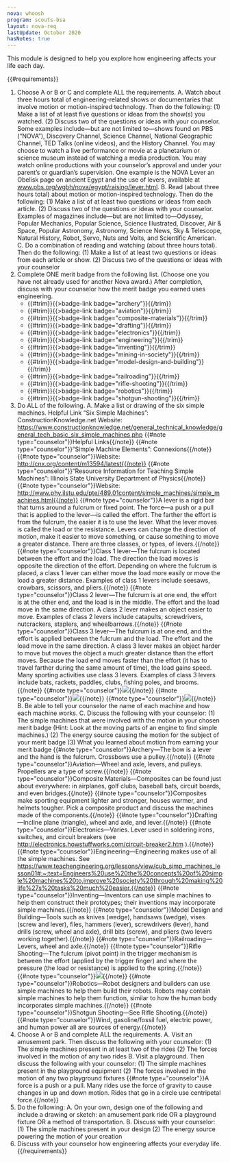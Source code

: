 ```yaml
---
nova: whoosh
program: scouts-bsa
layout: nova-req
lastUpdate: October 2020
hasNotes: true
---
```


This module is designed to help you explore how engineering affects your life each day.

{{#requirements}}
1. Choose A or B or C and complete ALL the requirements.
    A. Watch about three hours total of engineering-related shows or documentaries that involve motion or motion-inspired technology. Then do the following:
        (1) Make a list of at least five questions or ideas from the show(s) you watched.
        (2) Discuss two of the questions or ideas with your counselor.
        Some examples include—but are not limited to—shows found on PBS (“NOVA”), Discovery Channel, Science Channel, National Geographic Channel, TED Talks (online videos), and the History Channel. You may choose to watch a live performance or movie at a planetarium or science museum instead of watching a media production. You may watch online productions with your counselor’s approval and under your parent’s or guardian’s supervision. One example is the NOVA Lever an Obelisk page on ancient Egypt and the use of levers, available at www.pbs.org/wgbh/nova/egypt/raising/lever.html.
    B. Read (about three hours total) about motion or motion-inspired technology. Then do the following:
        (1) Make a list of at least two questions or ideas from each article.
        (2) Discuss two of the questions or ideas with your counselor.
        Examples of magazines include—but are not limited to—Odyssey, Popular Mechanics, Popular Science, Science Illustrated, Discover, Air & Space, Popular Astronomy, Astronomy, Science News, Sky & Telescope, Natural History, Robot, Servo, Nuts and Volts, and Scientific American.
    C. Do a combination of reading and watching (about three hours total). Then do the following:
        (1) Make a list of at least two questions or ideas from each article or show.
        (2) Discuss two of the questions or ideas with your counselor
2. Complete ONE merit badge from the following list. (Choose one you have not already used for another Nova award.) After completion, discuss with your counselor how the merit badge you earned uses engineering.
    * {{#trim}}{{>badge-link badge="archery"}}{{/trim}}
    * {{#trim}}{{>badge-link badge="aviation"}}{{/trim}}
    * {{#trim}}{{>badge-link badge="composite-materials"}}{{/trim}}
    * {{#trim}}{{>badge-link badge="drafting"}}{{/trim}}
    * {{#trim}}{{>badge-link badge="electronics"}}{{/trim}}
    * {{#trim}}{{>badge-link badge="engineering"}}{{/trim}}
    * {{#trim}}{{>badge-link badge="inventing"}}{{/trim}}
    * {{#trim}}{{>badge-link badge="mining-in-society"}}{{/trim}}
    * {{#trim}}{{>badge-link badge="model-design-and-building"}}{{/trim}}
    * {{#trim}}{{>badge-link badge="railroading"}}{{/trim}}
    * {{#trim}}{{>badge-link badge="rifle-shooting"}}{{/trim}}
    * {{#trim}}{{>badge-link badge="robotics"}}{{/trim}}
    * {{#trim}}{{>badge-link badge="shotgun-shooting"}}{{/trim}}
3. Do ALL of the following.
    A. Make a list or drawing of the six simple machines.
        Helpful Link
        “Six Simple Machines”: ConstructionKnowledge.net
        Website: https://www.constructionknowledge.net/general_technical_knowledge/general_tech_basic_six_simple_machines.php
        {{#note type="counselor"}}Helpful Links{{/note}}
        {{#note type="counselor"}}“Simple Machine Elements”: Connexions{{/note}}
        {{#note type="counselor"}}Website: http://cnx.org/content/m13594/latest{{/note}}
        {{#note type="counselor"}}“Resource Information for Teaching Simple Machines”: Illinois State University Department of Physics{{/note}}
        {{#note type="counselor"}}Website: http://www.phy.ilstu.edu/pte/489.01content/simple_machines/simple_machines.html{{/note}}
        {{#note type="counselor"}}A lever is a rigid bar that turns around a fulcrum or fixed point. The force—a push or a pull that is applied to the lever—is called the effort. The farther the effort is from the fulcrum, the easier it is to use the lever. What the lever moves is called the load or the resistance. Levers can change the direction of motion, make it easier to move something, or cause something to move a greater distance. There are three classes, or types, of levers.{{/note}}
        {{#note type="counselor"}}Class 1 lever—The fulcrum is located between the effort and the load. The direction the load moves is opposite the direction of the effort. Depending on where the fulcrum is placed, a class 1 lever can either move the load more easily or move the load a greater distance. Examples of class 1 levers include seesaws, crowbars, scissors, and pliers.{{/note}}
        {{#note type="counselor"}}Class 2 lever—The fulcrum is at one end, the effort is at the other end, and the load is in the middle.  The effort and the load move in the same direction. A class 2 lever makes an object easier to move.  Examples of class 2 levers include catapults, screwdrivers, nutcrackers, staplers, and wheelbarrows.{{/note}}
        {{#note type="counselor"}}Class 3 lever—The fulcrum is at one end, and the effort is applied between the fulcrum and the load.  The effort and the load move in the same direction. A class 3 lever makes an object harder to move but moves the object a much greater distance than the effort moves. Because the load end moves faster than the effort (it has to travel farther during the same amount of time), the load gains speed.  Many sporting activities use class 3 levers. Examples of class 3 levers include bats, rackets, paddles, clubs, fishing poles, and brooms.{{/note}}
        {{#note type="counselor"}}<img src="levers.png" class="W(100%) H(a)">{{/note}}
        {{#note type="counselor"}}<img src="simple-machines.png" class="W(100%) H(a)">{{/note}}
        {{#note type="counselor"}}<img src="screw-and-pulley.png" class="W(100%) H(a)">{{/note}}
    B. Be able to tell your counselor the name of each machine and how each machine works.
    C. Discuss the following with your counselor:
        (1) The simple machines that were involved with the motion in your chosen merit badge (Hint: Look at the moving parts of an engine to find simple machines.)
        (2) The energy source causing the motion for the subject of your merit badge
        (3) What you learned about motion from earning your merit badge
    {{#note type="counselor"}}Archery—The bow is a lever and the hand is the fulcrum. Crossbows use a pulley.{{/note}}
    {{#note type="counselor"}}Aviation—Wheel and axle, levers, and pulleys. Propellers are a type of screw.{{/note}}
    {{#note type="counselor"}}Composite Materials—Composites can be found just about everywhere: in airplanes, golf clubs, baseball bats, circuit boards, and even bridges.{{/note}}
    {{#note type="counselor"}}Composites make sporting equipment lighter and stronger, houses warmer, and helmets tougher. Pick a composite product and discuss the machines made of the components.{{/note}}
    {{#note type="counselor"}}Drafting—Incline plane (triangle), wheel and axle, and lever.{{/note}}
    {{#note type="counselor"}}Electronics—Varies. Lever used in soldering irons, switches, and circuit breakers (see http://electronics.howstuffworks.com/circuit-breaker2.htm ).{{/note}}
    {{#note type="counselor"}}Engineering—Engineering makes use of all the simple machines. See https://www.teachengineering.org/lessons/view/cub_simp_machines_lesson01#:~:text=Engineers%20use%20the%20concepts%20of%20simple%20machines%20to,improve%20society%20through%20making%20life%27s%20tasks%20much%20easier.{{/note}}
    {{#note type="counselor"}}Inventing—Inventors can use simple machines to help them construct their prototypes; their inventions may incorporate simple machines.{{/note}}
    {{#note type="counselor"}}Model Design and Building—Tools such as knives (wedge), handsaws (wedge), vises (screw and lever), files, hammers (lever), screwdrivers (lever), hand drills (screw, wheel and axle), drill bits (screw), and pliers (two levers working together).{{/note}}
    {{#note type="counselor"}}Railroading—Levers, wheel and axle.{{/note}}
    {{#note type="counselor"}}Rifle Shooting—The fulcrum (pivot point) in the trigger mechanism is between the effort (applied by the trigger finger) and where the pressure (the load or resistance) is applied to the spring.{{/note}}
    {{#note type="counselor"}}<img src="trigger-mechanism.png" class="W(100%) H(a)" />{{/note}}
    {{#note type="counselor"}}Robotics—Robot designers and builders can use simple machines to help them build their robots. Robots may contain simple machines to help them function, similar to how the human body incorporates simple machines.{{/note}}
    {{#note type="counselor"}}Shotgun Shooting—See Rifle Shooting.{{/note}}
    {{#note type="counselor"}}Wind, gasoline/fossil fuel, electric power, and human power all are sources of energy.{{/note}}
4. Choose A or B and complete ALL the requirements.
    A. Visit an amusement park. Then discuss the following with your counselor:
        (1) The simple machines present in at least two of the rides
        (2) The forces involved in the motion of any two rides
    B. Visit a playground. Then discuss the following with your counselor:
        (1) The simple machines present in the playground equipment
        (2) The forces involved in the motion of any two playground fixtures
    {{#note type="counselor"}}A force is a push or a pull. Many rides use the force of gravity to cause changes in up and down motion.  Rides that go in a circle use centripetal force.{{/note}}
5. Do the following:
    A. On your own, design one of the following and include a drawing or sketch: an amusement park ride OR a playground fixture OR a method of transportation.
    B. Discuss with your counselor:
        (1) The simple machines present in your design
        (2) The energy source powering the motion of your creation
6. Discuss with your counselor how engineering affects your everyday life.
{{/requirements}}
